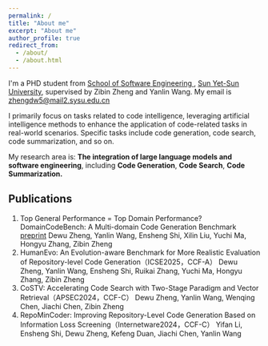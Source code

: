 ```yaml
---
permalink: /
title: "About me"
excerpt: "About me"
author_profile: true
redirect_from: 
  - /about/
  - /about.html
---
```


I'm a PHD student from [School of Software Engineering ](https://sse.sysu.edu.cn), [Sun Yet-Sun University](https://www.sysu.edu.cn), supervised by Zibin Zheng and Yanlin Wang. My email is zhengdw5@mail2.sysu.edu.cn

I primarily focus on tasks related to code intelligence, leveraging artificial intelligence methods to enhance the application of code-related tasks in real-world scenarios. Specific tasks include code generation, code search, code summarization, and so on.

My research area is: __The integration of large language models and software engineering__, including __Code Generation__, __Code Search__, __Code Summarization.__

## Publications
1. Top General Performance = Top Domain Performance? DomainCodeBench: A Multi-domain Code Generation Benchmark [preprint](https://arxiv.org/abs/2412.18573)
   Dewu Zheng, Yanlin Wang, Ensheng Shi, Xilin Liu, Yuchi Ma, Hongyu Zhang, Zibin Zheng
2. HumanEvo: An Evolution-aware Benchmark for More Realistic Evaluation of Repository-level Code Generation（ICSE2025，CCF-A）
   Dewu Zheng, Yanlin Wang, Ensheng Shi, Ruikai Zhang, Yuchi Ma, Hongyu Zhang, Zibin Zheng
3. CoSTV: Accelerating Code Search with Two-Stage Paradigm and Vector Retrieval（APSEC2024，CCF-C）
   Dewu Zheng, Yanlin Wang, Wenqing Chen, Jiachi Chen, Zibin Zheng
4. RepoMinCoder: Improving Repository-Level Code Generation Based on Information Loss Screening（Internetware2024，CCF-C）
   Yifan Li, Ensheng Shi, Dewu Zheng, Kefeng Duan, Jiachi Chen, Yanlin Wang

